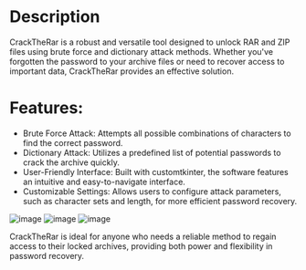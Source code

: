 # Description
CrackTheRar is a robust and versatile tool designed to unlock RAR and ZIP files using brute force and dictionary attack methods. Whether you've forgotten the password to your archive files or need to recover access to important data, CrackTheRar provides an effective solution.

# Features:

- Brute Force Attack: Attempts all possible combinations of characters to find the correct password.
- Dictionary Attack: Utilizes a predefined list of potential passwords to crack the archive quickly.
- User-Friendly Interface: Built with customtkinter, the software features an intuitive and easy-to-navigate interface.
- Customizable Settings: Allows users to configure attack parameters, such as character sets and length, for more efficient password recovery.

![image](https://github.com/user-attachments/assets/5a002051-784b-45f8-9c8b-d1b60032ba74)
![image](https://github.com/user-attachments/assets/60c885c1-7acc-4db6-94b0-1e0729436ae4)
![image](https://github.com/user-attachments/assets/0d34cfef-8c35-4ef2-a001-f39f057af167)


CrackTheRar is ideal for anyone who needs a reliable method to regain access to their locked archives, providing both power and flexibility in password recovery.

